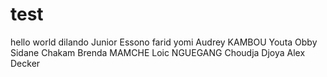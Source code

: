# test
hello world
dilando
Junior Essono
farid yomi
Audrey KAMBOU
Youta Obby Sidane
Chakam
Brenda MAMCHE
Loic NGUEGANG
Choudja Djoya Alex Decker